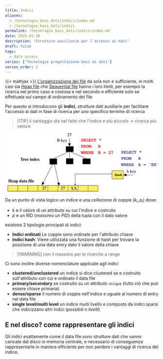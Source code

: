 ```yaml
---
title: Indici
aliases:
  - /tecnologie_basi_dati/indici/index.md
  - /tecnologie_basi_dati/indici
permalink: /tecnologie_basi_dati/indici/index.md
date: 2025-01-30
description: "Strutture ausiliarie per l'accesso ai dati"
draft: false
tags:
  - data access
series: ["Tecnologie progettazione basi di dati"]
series_order: 3
---
```


{{< mathjax >}}
[L'organizzazione dei file](/tecnologie_basi_dati/gestione_disco#organizzazione-dei-file) da sola non e sufficiente, in molti casi sia [Heap file](/tecnologie_basi_dati/gestione_disco#heap-file) che [Sequential file](/tecnologie_basi_dati//gestione_disco#sequential-file) hanno i loro limiti, per esempio la ricerca nel primo caso e costosa e nel secondo e efficiente solo se effettuata sul campo di ordinamento del file

Per questo si introducono gli **indici**, strutture dati ausiliarie per facilitare l'accesso ai dati in fase di ricerca per uno specifico termine di ricerca

>[!TIP] il vantaggio sta nel fatto che l'indice e più piccolo -> ricerca più veloce

![](struttura_indice.png)

Da un punto di vista logico un indice e una collezione di coppie $(k_i,p_i)$ dove:
- $k$ e il valore di un attributo su cui l'indice e costruito
- $p$ e un RID (*massimo un PID*)  della tupla con il dato valore

esistono 2 tipologie principali di indici:

- **Indici ordinati** Le coppie sono ordinate per l'attributo chiave
- **Indici hash**: Viene utilizzata una funzione di hash per trovare la posizione di una data entry dato il valore della chiave
>[!WARNING] non il massimo per le ricerche a range

Ci sono inoltre diverse nomenclature applicate agli indici

- **clustered/unclustered** un indice si dice clustered se e costruito sull'attributo con cui e ordinato il data file
- **primary/secondary** se costruito su un attributo `unique` (tutto ciò che può essere chiave primaria)
- **dense/sparse** il numero di coppie nell'indice e uguale al numero di entry nel data file
- **single level/multi level** un indice multi livello e composto da indici sparsi che indicizzano altri indici (*possibili $n$ livelli*)

## E nel disco? come rappresentare gli indici

Gli indici esattamente come il data file sono strutture dati che vanno caricate dal disco in memoria centrale, e necessario di conseguenza rappresentarle in maniera efficiente per non perdere i vantaggi di ricerca del indice.
